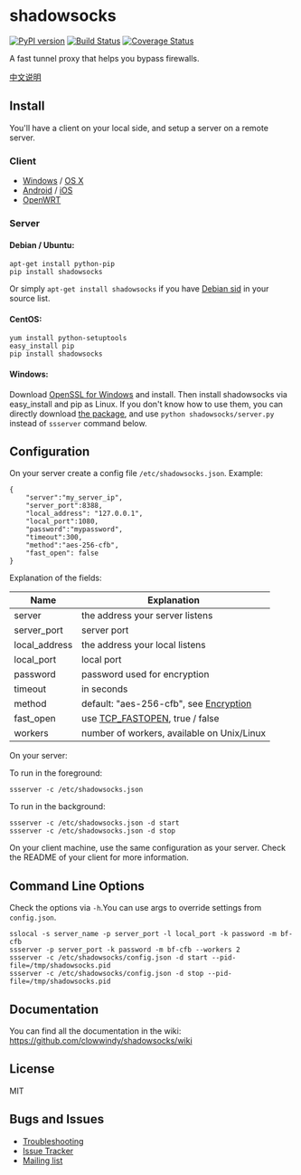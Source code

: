 shadowsocks
===========

[![PyPI version]][PyPI]
[![Build Status]][Travis CI]
[![Coverage Status]][Coverage]

A fast tunnel proxy that helps you bypass firewalls.

[中文说明][Chinese Readme]

Install
-------

You'll have a client on your local side, and setup a server on a
remote server.

### Client

* [Windows] / [OS X]
* [Android] / [iOS]
* [OpenWRT]

### Server

#### Debian / Ubuntu:

    apt-get install python-pip
    pip install shadowsocks

Or simply `apt-get install shadowsocks` if you have [Debian sid] in your
source list.

#### CentOS:

    yum install python-setuptools
    easy_install pip
    pip install shadowsocks

#### Windows:

Download [OpenSSL for Windows] and install. Then install shadowsocks via
easy_install and pip as Linux. If you don't know how to use them, you can
directly download [the package], and use `python shadowsocks/server.py`
instead of `ssserver` command below.

Configuration
-------------

On your server create a config file `/etc/shadowsocks.json`.
Example:

    {
        "server":"my_server_ip",
        "server_port":8388,
        "local_address": "127.0.0.1",
        "local_port":1080,
        "password":"mypassword",
        "timeout":300,
        "method":"aes-256-cfb",
        "fast_open": false
    }

Explanation of the fields:

| Name          | Explanation                                     |
| ------------- | ----------------------------------------------- |
| server        | the address your server listens                 |
| server_port   | server port                                     |
| local_address | the address your local listens                  |
| local_port    | local port                                      |
| password      | password used for encryption                    |
| timeout       | in seconds                                      |
| method        | default: "aes-256-cfb", see [Encryption]        |
| fast_open     | use [TCP_FASTOPEN], true / false                |
| workers       | number of workers, available on Unix/Linux      |

On your server:

To run in the foreground:

    ssserver -c /etc/shadowsocks.json

To run in the background:

    ssserver -c /etc/shadowsocks.json -d start
    ssserver -c /etc/shadowsocks.json -d stop

On your client machine, use the same configuration as your server. Check the
README of your client for more information.

Command Line Options
--------------------

Check the options via `-h`.You can use args to override settings from
`config.json`.

    sslocal -s server_name -p server_port -l local_port -k password -m bf-cfb
    ssserver -p server_port -k password -m bf-cfb --workers 2
    ssserver -c /etc/shadowsocks/config.json -d start --pid-file=/tmp/shadowsocks.pid
    ssserver -c /etc/shadowsocks/config.json -d stop --pid-file=/tmp/shadowsocks.pid

Documentation
-------------

You can find all the documentation in the wiki:
https://github.com/clowwindy/shadowsocks/wiki

License
-------
MIT

Bugs and Issues
----------------

* [Troubleshooting]
* [Issue Tracker]
* [Mailing list]


[Android]:           https://github.com/clowwindy/shadowsocks/wiki/Ports-and-Clients#android
[Build Status]:      https://img.shields.io/travis/clowwindy/shadowsocks/master.svg?style=flat
[Chinese Readme]:    https://github.com/clowwindy/shadowsocks/wiki/Shadowsocks-%E4%BD%BF%E7%94%A8%E8%AF%B4%E6%98%8E
[Coverage Status]:   http://192.81.132.184/result/shadowsocks
[Coverage]:          http://192.81.132.184/job/Shadowsocks/ws/htmlcov/index.html
[Debian sid]:        https://packages.debian.org/unstable/python/shadowsocks
[the package]:       https://pypi.python.org/pypi/shadowsocks
[Encryption]:        https://github.com/clowwindy/shadowsocks/wiki/Encryption
[iOS]:               https://github.com/shadowsocks/shadowsocks-iOS/wiki/Help
[Issue Tracker]:     https://github.com/clowwindy/shadowsocks/issues?state=open
[Mailing list]:      http://groups.google.com/group/shadowsocks
[OpenSSL for Windows]: http://slproweb.com/products/Win32OpenSSL.html
[OpenWRT]:           https://github.com/clowwindy/shadowsocks/wiki/Ports-and-Clients#openwrt
[OS X]:              https://github.com/shadowsocks/shadowsocks-iOS/wiki/Shadowsocks-for-OSX-Help
[PyPI]:              https://pypi.python.org/pypi/shadowsocks
[PyPI version]:      https://img.shields.io/pypi/v/shadowsocks.svg?style=flat
[TCP_FASTOPEN]:      https://github.com/clowwindy/shadowsocks/wiki/TCP-Fast-Open
[Travis CI]:         https://travis-ci.org/clowwindy/shadowsocks
[Troubleshooting]:   https://github.com/clowwindy/shadowsocks/wiki/Troubleshooting
[Windows]:           https://github.com/clowwindy/shadowsocks/wiki/Ports-and-Clients#windows
